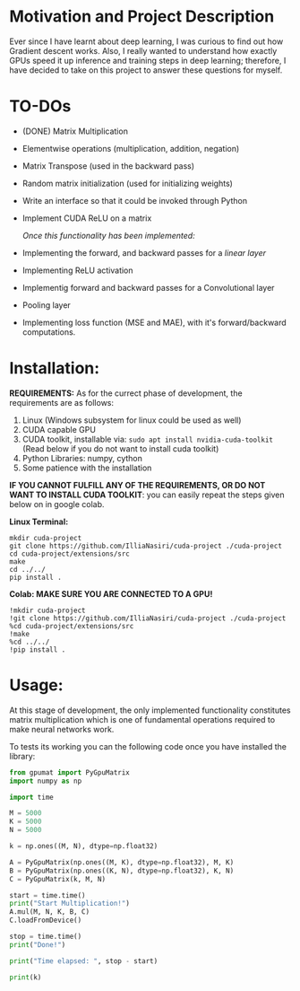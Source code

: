 # Motivation and Project Description #
Ever since I have learnt about deep learning, I was curious to find out how Gradient descent works. Also, I really wanted to understand how exactly GPUs speed it up inference and training steps in deep learning; 
therefore, I have decided to take on this project to answer these questions for myself.

# TO-DOs #
* (DONE) Matrix Multiplication
* Elementwise operations (multiplication, addition, negation)
* Matrix Transpose (used in the backward pass)
* Random matrix initialization (used for initializing weights)
* Write an interface so that it could be invoked through Python
* Implement CUDA ReLU on a matrix

  *Once this functionality has been implemented:*
* Implementing the forward, and backward passes for a *linear layer*
* Implementing ReLU activation
* Implementig forward and backward passes for a Convolutional layer
* Pooling layer
* Implementing loss function (MSE and MAE), with it's forward/backward computations. 

# Installation: # 

**REQUIREMENTS:** As for the currect phase of development, the requirements are as follows:
1. Linux (Windows subsystem for linux could be used as well)
2. CUDA capable GPU
3. CUDA toolkit, installable via:
   ```sudo apt install nvidia-cuda-toolkit   ``` (Read  below if you do not want to install cuda toolkit)
5. Python Libraries: numpy, cython
6. Some patience with the installation 

**IF YOU CANNOT FULFILL ANY OF THE REQUIREMENTS, OR DO NOT WANT TO INSTALL CUDA TOOLKIT**: you can easily repeat the steps given below on in google colab. 

**Linux Terminal:**

```shell
mkdir cuda-project
git clone https://github.com/IlliaNasiri/cuda-project ./cuda-project
cd cuda-project/extensions/src
make
cd ../../
pip install . 
```

**Colab: MAKE SURE YOU ARE CONNECTED TO A GPU!** 

```shell
!mkdir cuda-project
!git clone https://github.com/IlliaNasiri/cuda-project ./cuda-project
%cd cuda-project/extensions/src
!make
%cd ../../
!pip install . 

```

# Usage: #
At this stage of development, the only implemented functionality constitutes matrix multiplication which is one of fundamental operations required to make neural networks work.

To tests its working you can the following code once you have installed the library: 


```python
from gpumat import PyGpuMatrix
import numpy as np

import time

M = 5000
K = 5000
N = 5000

k = np.ones((M, N), dtype=np.float32)

A = PyGpuMatrix(np.ones((M, K), dtype=np.float32), M, K)
B = PyGpuMatrix(np.ones((K, N), dtype=np.float32), K, N)
C = PyGpuMatrix(k, M, N)

start = time.time()
print("Start Multiplication!")
A.mul(M, N, K, B, C)
C.loadFromDevice()

stop = time.time()
print("Done!")

print("Time elapsed: ", stop - start)

print(k)

```



